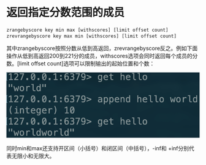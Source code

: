 # 返回指定分数范围的成员

```text
zrangebyscore key min max [withscores] [limit offset count]
zrevrangebyscore key max min [withscores] [limit offset count]
```

其中zrangebyscore按照分数从低到高返回，zrevrangebyscore反之。例如下面操作从低到高返回200到221分的成员，withscores选项会同时返回每个成员的分数。\[limit offset count\]选项可以限制输出的起始位置和个数：

![](../../.gitbook/assets/image%20%2819%29.png)

同时min和max还支持开区间（小括号）和闭区间（中括号），-inf和 +inf分别代表无限小和无限大。

